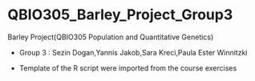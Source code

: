 # QBIO305_Barley_Project_Group3

Barley Project(QBIO305 Population and Quantitative Genetics)

- Group 3 : Sezin Dogan,Yannis Jakob,Sara Kreci,Paula Ester Winnitzki

- Template of the R script were imported from the course exercises

